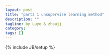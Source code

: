```yaml
---
layout: post
title: "part3 1 unsupervise learning method"
description: ""
tagline: by Luye & zhoujj
category: 
tags: []
---
```

{% include JB/setup %}

<add homepage preview here>

<!--more-->
